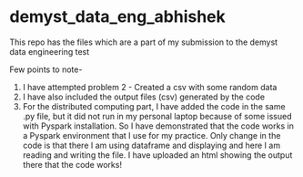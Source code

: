# demyst_data_eng_abhishek
This repo has the files which are a part of my submission to the demyst data engineering test

Few points to note-
1. I have attempted problem 2 - Created a csv with some random data
2. I have also included the output files (csv) generated by the code
3. For the distributed computing part, I have added the code in the same .py file, but it did not run in my personal laptop because of some issued with Pyspark installation. So I have demonstrated that the code works in a Pyspark environment that I use for my practice. Only change in the code is that there I am using dataframe and displaying and here I am reading and writing the file. I have uploaded an html showing the output there that the code works!
